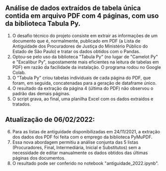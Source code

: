 ## Análise de dados extraídos de tabela única contida em arquivo PDF com 4 páginas, com uso da biblioteca Tabula Py.

1) O desafio técnico do projeto consiste em extrair as informações de um documento que é, normalmente, publicado em PDF (a Lista de Antiguidade dos Procuradores de Justiça do Ministério Público do Estado de São Paulo) e tratar os dados obtidos com o Pandas.
2) Optou-se pelo uso da biblioteca "Tabula Py" (no lugar de "Camelot Py" e "Excalibur Py", supostamente mais eficientes na leitura de tabelas em PDF) em razão da facilidade da instalação. O programa rodou no Google Colab.
3) O "Tabula Py" criou tabelas individuais de cada página do PDF, que foram, em seguida, concatenadas para a geração de dataframe único.
4) O resultado da extração da página 4 (última do PDF) não observou o padrão das demais páginas.
5) O script grava, ao final, uma planilha Excel com os dados extraídos e tratados.

## Atualização de 06/02/2022:

6) Para as listas de antiguidade disponibilizadas em 24/11/2021, a extração dos dados dos PDF foi feita com o emprego da biblioteca PyMuPDF. 
7) Essa nova abordagem permitiu a análise conjunta das 5 listas (Procuradores, Final, Intermediária, Inicial e Substitutos) sem a necessidade de editar manualmente os dados obtidos das últimas páginas dos documentos. 
8) O resultado pode ser conferido no notebook "antiguidade_2022.ipynb".
